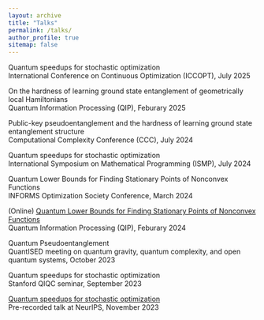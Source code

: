 ```yaml
---
layout: archive
title: "Talks"
permalink: /talks/
author_profile: true
sitemap: false
---
```

Quantum speedups for stochastic optimization
<br />
International Conference on Continuous Optimization (ICCOPT), July 2025

On the hardness of learning ground state entanglement of geometrically local Hamiltonians
<br />
Quantum Information Processing (QIP), Feburary 2025

Public-key pseudoentanglement and the hardness of learning ground state entanglement structure
<br />
Computational Complexity Conference (CCC), July 2024

Quantum speedups for stochastic optimization
<br />
International Symposium on Mathematical Programming (ISMP), July 2024

Quantum Lower Bounds for Finding Stationary Points of Nonconvex Functions
<br />
INFORMS Optimization Society Conference, March 2024

(Online) [Quantum Lower Bounds for Finding Stationary Points of Nonconvex Functions](https://www.youtube.com/watch?v=24ZJyB9JfTs&t=928s)
<br />
Quantum Information Processing (QIP), Feburary 2024

Quantum Pseudoentanglement
<br />
QuantISED meeting on quantum gravity, quantum complexity, and open quantum systems, October 2023

Quantum speedups for stochastic optimization
<br />
Stanford QIQC seminar, September 2023

[Quantum speedups for stochastic optimization](https://recorder-v3.slideslive.com/?share=88602&s=8db9eb5c-9669-4695-aaf1-12239a81d4b6)
<br />
Pre-recorded talk at NeurIPS, November 2023
